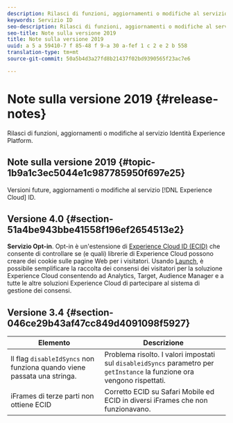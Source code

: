 ```yaml
---
description: Rilasci di funzioni, aggiornamenti o modifiche al servizio Identità Experience Platform.
keywords: Servizio ID
seo-description: Rilasci di funzioni, aggiornamenti o modifiche al servizio Identità Experience Platform.
seo-title: Note sulla versione 2019
title: Note sulla versione 2019
uuid: a 5 a 59410-7 f 85-48 f 9-a 30 a-fef 1 c 2 e 2 b 558
translation-type: tm+mt
source-git-commit: 50a5b4d3a27fd8b21437f02bd9390565f23ac7e6

---
```



# Note sulla versione 2019 {#release-notes}

Rilasci di funzioni, aggiornamenti o modifiche al servizio Identità Experience Platform.

## Note sulla versione 2019 {#topic-1b9a1c3ec5044e1c987785950f697e25}

Versioni future, aggiornamenti o modifiche al servizio [!DNL Experience Cloud] ID.

## Versione 4.0 {#section-51a4be943bbe41558f196ef2654513e2}

**Servizio Opt-in**. Opt-in è un&#39;estensione di [Experience Cloud ID (ECID)](https://marketing.adobe.com/resources/help/en_US/mcvid/) che consente di controllare se (e quali) librerie di Experience Cloud possono creare dei cookie sulle pagine Web per i visitatori. Usando [Launch](https://docs.adobelaunch.com/), è possibile semplificare la raccolta dei consensi dei visitatori per la soluzione Experience Cloud consentendo ad Analytics, Target, Audience Manager e a tutte le altre soluzioni Experience Cloud di partecipare al sistema di gestione dei consensi.

## Versione 3.4 {#section-046ce29b43af47cc849d4091098f5927}

| Elemento | Descrizione |
|---|---|
| Il flag `disableIdSyncs` non funziona quando viene passata una stringa. | Problema risolto. I valori impostati sul `disableidSyncs` parametro per `getInstance` la funzione ora vengono rispettati. |
| iFrames di terze parti non ottiene ECID | Corretto ECID su Safari Mobile ed ECID in diversi iFrames che non funzionavano. |

